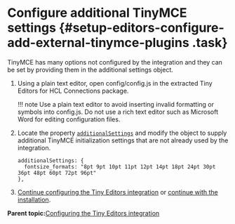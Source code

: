 # Configure additional TinyMCE settings {#setup-editors-configure-add-external-tinymce-plugins .task}

TinyMCE has many options not configured by the integration and they can be set by providing them in the additional settings object.

1.  Using a plain text editor, open config/config.js in the extracted Tiny Editors for HCL Connections package.

    !!! note
    Use a plain text editor to avoid inserting invalid formatting or symbols into config.js. Do not use a rich text editor such as Microsoft Word for editing configuration files.

2.  Locate the property [`additionalSettings`](r_config-js-sample.md#additionalSettings) and modify the object to supply additional TinyMCE initialization settings that are not already used by the integration.

    ```
    additionalSettings: {
      fontsize_formats: "8pt 9pt 10pt 11pt 12pt 14pt 18pt 24pt 30pt 36pt 48pt 60pt 72pt 96pt"
    },
    ```

3.  [Continue configuring the Tiny Editors integration](t_01-setup_03-editors_01-configure_00-summary.md) or [continue with the installation](t_01-setup_03-editors_02-install_00-summary.md).


**Parent topic:**[Configuring the Tiny Editors integration](../../install/tiny_editors/t_01-setup_03-editors_01-configure_00-summary.md)

